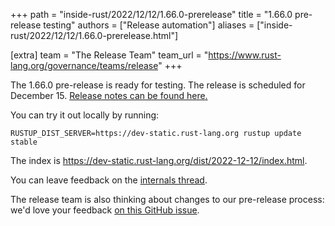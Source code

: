 +++
path = "inside-rust/2022/12/12/1.66.0-prerelease"
title = "1.66.0 pre-release testing"
authors = ["Release automation"]
aliases = ["inside-rust/2022/12/12/1.66.0-prerelease.html"]

[extra]
team = "The Release Team"
team_url = "https://www.rust-lang.org/governance/teams/release"
+++

The 1.66.0 pre-release is ready for testing. The release is scheduled for
December 15. [Release notes can be found here.][relnotes]

You can try it out locally by running:

```plain
RUSTUP_DIST_SERVER=https://dev-static.rust-lang.org rustup update stable
```

The index is <https://dev-static.rust-lang.org/dist/2022-12-12/index.html>.

You can leave feedback on the [internals thread](https://internals.rust-lang.org/t/rust-1-66-0-pre-release-testing/17966).

The release team is also thinking about changes to our pre-release process:
we'd love your feedback [on this GitHub issue][feedback].

[relnotes]: https://github.com/rust-lang/rust/blob/stable/RELEASES.md#version-1660-2022-12-15
[feedback]: https://github.com/rust-lang/release-team/issues/16
    
